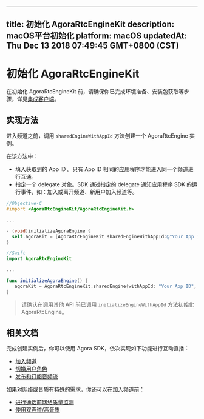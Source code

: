 
---
title: 初始化 AgoraRtcEngineKit
description: macOS平台初始化
platform: macOS
updatedAt: Thu Dec 13 2018 07:49:45 GMT+0800 (CST)
---
# 初始化 AgoraRtcEngineKit
在初始化 AgoraRtcEngineKit 前，请确保你已完成环境准备、安装包获取等步骤，详见[集成客户端](../../cn/Interactive%20Broadcast/mac_video.md)。

## 实现方法
进入频道之前，调用 `sharedEngineWithAppId` 方法创建一个 AgoraRtcEngine 实例。

在该方法中：

- 填入获取到的 App ID 。只有 App ID 相同的应用程序才能进入同一个频道进行互通。
- 指定一个 delegate 对象。SDK 通过指定的 delegate 通知应用程序 SDK 的运行事件，如：加入或离开频道、新用户加入频道等。

```objective-c
//Objective-C
#import <AgoraRtcEngineKit/AgoraRtcEngineKit.h>

...

- (void)initializeAgoraEngine {
  self.agoraKit = [AgoraRtcEngineKit sharedEngineWithAppId:@"Your App ID" delegate:self];
}
```

```swift
//Swift
import AgoraRtcEngineKit

...

func initializeAgoraEngine() {
   agoraKit = AgoraRtcEngineKit.sharedEngine(withAppId: "Your App ID", delegate: self)
}
```

> 请确认在调用其他 API 前已调用 `initializeEngineWithAppId` 方法初始化 AgoraRtcEngine。

## 相关文档
完成创建实例后，你可以使用 Agora SDK，依次实现如下功能进行互动直播：
* [加入频道](../../cn/Interactive%20Broadcast/join_live_mac.md)
* [切换用户角色](../../cn/Interactive%20Broadcast/role_mac.md)
* [发布和订阅音频流](../../cn/Interactive%20Broadcast/publish_mac_live.md)

如果对网络或音质有特殊的需求，你还可以在加入频道前：
* [进行通话前网络质量监测](../../cn/Interactive%20Broadcast/lastmile_ios.md)
* [使用双声道/高音质](../../cn/Interactive%20Broadcast/audio_profile_mac.md)
